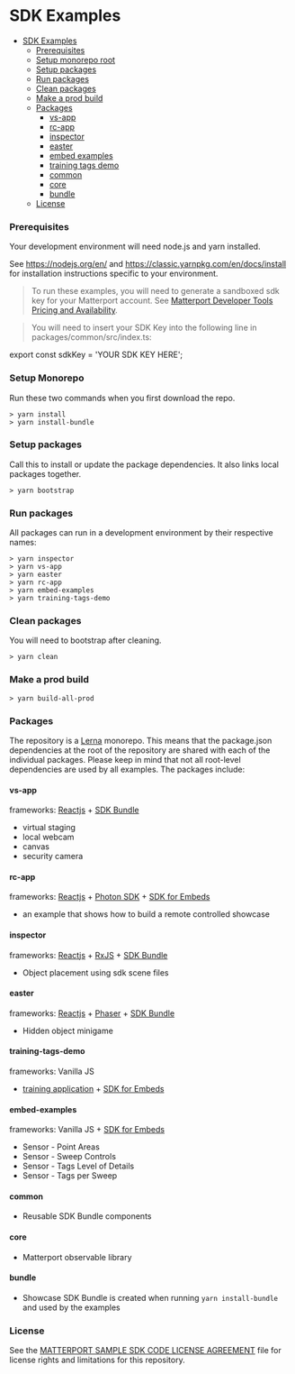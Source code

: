 # SDK Examples

- [SDK Examples](#sdk-examples)
  - [Prerequisites](#prerequisites)
  - [Setup monorepo root](#setup-monorepo-root)
  - [Setup packages](#setup-packages)
  - [Run packages](#run-packages)
  - [Clean packages](#clean-packages)
  - [Make a prod build](#make-a-prod-build)
  - [Packages](#packages)
    - [vs-app](#vs-app)
    - [rc-app](#rc-app)
    - [inspector](#inspector)
    - [easter](#easter)
    - [embed examples](#embed-examples])
    - [training tags demo](#training-tags-demo])
    - [common](#common)
    - [core](#core)
    - [bundle](#bundle)
  - [License](#license)

### Prerequisites

Your development environment will need node.js and yarn installed.

See <https://nodejs.org/en/> and <https://classic.yarnpkg.com/en/docs/install> for installation instructions specific to your environment.

> To run these examples, you will need to generate a sandboxed sdk key for your Matterport account. See [Matterport Developer Tools Pricing and Availability](https://support.matterport.com/hc/en-us/articles/360057506813-Matterport-Developer-Tools-Pricing-and-Availability).

> You will need to insert your SDK Key into the following line in packages/common/src/index.ts:

export const sdkKey = 'YOUR SDK KEY HERE';

### Setup Monorepo

Run these two commands when you first download the repo.

```shell
> yarn install
> yarn install-bundle
```

### Setup packages

Call this to install or update the package dependencies. It also links local packages together.

```shell
> yarn bootstrap
```

### Run packages

All packages can run in a development environment by their respective names:

```shell
> yarn inspector
> yarn vs-app
> yarn easter
> yarn rc-app
> yarn embed-examples
> yarn training-tags-demo
```

### Clean packages

You will need to bootstrap after cleaning.

```shell
> yarn clean
```

### Make a prod build

```shell
> yarn build-all-prod
```

### Packages

The repository is a [Lerna](https://lerna.js.org/) monorepo. This means that the package.json dependencies at the root of the repository are shared with each of the individual packages. Please keep in mind that not all root-level dependencies are used by all examples. The packages include:

#### vs-app

frameworks: [Reactjs](https://reactjs.org/) + [SDK Bundle](https://matterport.github.io/showcase-sdk/sdkbundle_home.html)

- virtual staging
- local webcam
- canvas
- security camera

#### rc-app

frameworks: [Reactjs](https://reactjs.org/) + [Photon SDK](https://www.photonengine.com/sdks#sdkrealtimejavascript) + [SDK for Embeds](https://matterport.github.io/showcase-sdk/sdk_home.html)

- an example that shows how to build a remote controlled showcase

#### inspector

frameworks: [Reactjs](https://reactjs.org/) + [RxJS](https://rxjs.dev/) + [SDK Bundle](https://matterport.github.io/showcase-sdk/sdkbundle_home.html)

- Object placement using sdk scene files

#### easter

frameworks: [Reactjs](https://reactjs.org/) + [Phaser](https://phaser.io/) + [SDK Bundle](https://matterport.github.io/showcase-sdk/sdkbundle_home.html)

- Hidden object minigame

#### training-tags-demo

frameworks: Vanilla JS

- [training application](https://matterport.github.io/showcase-sdk/sdk_tags_quiz.html) + [SDK for Embeds](https://matterport.github.io/showcase-sdk/sdk_home.html)

#### embed-examples

frameworks: Vanilla JS + [SDK for Embeds](https://matterport.github.io/showcase-sdk/sdk_home.html)

- Sensor - Point Areas
- Sensor - Sweep Controls
- Sensor - Tags Level of Details
- Sensor - Tags per Sweep

#### common

- Reusable SDK Bundle components

#### core

- Matterport observable library

#### bundle

- Showcase SDK Bundle is created when running `yarn install-bundle` and used by the examples

### License

See the [MATTERPORT SAMPLE SDK CODE LICENSE AGREEMENT](LICENSE) file for license rights and limitations for this repository.
